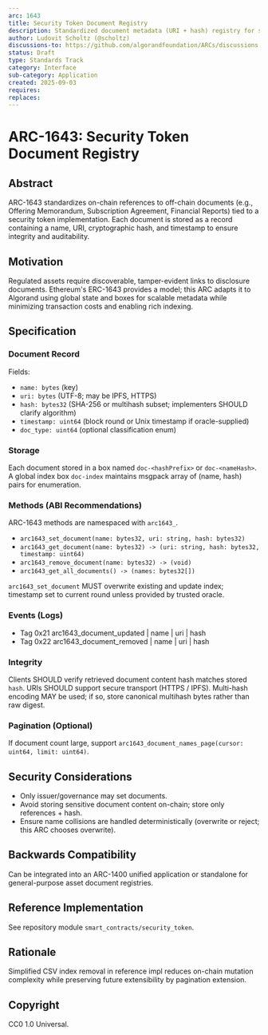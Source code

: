 ```yaml
---
arc: 1643
title: Security Token Document Registry
description: Standardized document metadata (URI + hash) registry for security tokens
author: Ludovit Scholtz (@scholtz)
discussions-to: https://github.com/algorandfoundation/ARCs/discussions
status: Draft
type: Standards Track
category: Interface
sub-category: Application
created: 2025-09-03
requires:
replaces:
---
```


# ARC-1643: Security Token Document Registry

## Abstract

ARC-1643 standardizes on-chain references to off-chain documents (e.g., Offering Memorandum, Subscription Agreement, Financial Reports) tied to a security token implementation. Each document is stored as a record containing a name, URI, cryptographic hash, and timestamp to ensure integrity and auditability.

## Motivation

Regulated assets require discoverable, tamper-evident links to disclosure documents. Ethereum's ERC-1643 provides a model; this ARC adapts it to Algorand using global state and boxes for scalable metadata while minimizing transaction costs and enabling rich indexing.

## Specification

### Document Record

Fields:

- `name: bytes` (key)
- `uri: bytes` (UTF-8; may be IPFS, HTTPS)
- `hash: bytes32` (SHA-256 or multihash subset; implementers SHOULD clarify algorithm)
- `timestamp: uint64` (block round or Unix timestamp if oracle-supplied)
- `doc_type: uint64` (optional classification enum)

### Storage

Each document stored in a box named `doc-<hashPrefix>` or `doc-<nameHash>`. A global index box `doc-index` maintains msgpack array of (name, hash) pairs for enumeration.

### Methods (ABI Recommendations)

ARC-1643 methods are namespaced with `arc1643_`.

- `arc1643_set_document(name: bytes32, uri: string, hash: bytes32)`
- `arc1643_get_document(name: bytes32) -> (uri: string, hash: bytes32, timestamp: uint64)`
- `arc1643_remove_document(name: bytes32) -> (void)`
- `arc1643_get_all_documents() -> (names: bytes32[])`

`arc1643_set_document` MUST overwrite existing and update index; timestamp set to current round unless provided by trusted oracle.

### Events (Logs)

- Tag 0x21 arc1643_document_updated | name | uri | hash
- Tag 0x22 arc1643_document_removed | name | uri | hash

### Integrity

Clients SHOULD verify retrieved document content hash matches stored `hash`. URIs SHOULD support secure transport (HTTPS / IPFS). Multi-hash encoding MAY be used; if so, store canonical multihash bytes rather than raw digest.

### Pagination (Optional)

If document count large, support `arc1643_document_names_page(cursor: uint64, limit: uint64)`.

## Security Considerations

- Only issuer/governance may set documents.
- Avoid storing sensitive document content on-chain; store only references + hash.
- Ensure name collisions are handled deterministically (overwrite or reject; this ARC chooses overwrite).

## Backwards Compatibility

Can be integrated into an ARC-1400 unified application or standalone for general-purpose asset document registries.

## Reference Implementation

See repository module `smart_contracts/security_token`.

## Rationale

Simplified CSV index removal in reference impl reduces on-chain mutation complexity while preserving future extensibility by pagination extension.

## Copyright

CC0 1.0 Universal.
